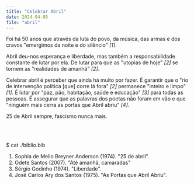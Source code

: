 ```yaml
---
title: "Celebrar Abril"
date: 2024-04-05
file: "abril"
---
```


Foi há 50 anos que através da luta do povo, da música, das armas e dos cravos  "emergimos da noite e do silêncio" *[1]*.

Abril deu-nos esperança e liberdade, mas também a responsabilidade constante de lutar por ela. De lutar para que as "utopias de hoje" *[2]* se tornem as "realidades de amanhã" *[2]*.

Celebrar abril é perceber que ainda há muito por fazer. É garantir que o "rio de intervenção política [que] corre lá fora" *[2]* permanece "inteiro e limpo" *[1]*. É lutar por "paz, pão, habitação, saúde e educação" *[3]* para todas as pessoas. É assegurar que as palavras dos poetas não foram em vão e que "ninguém mais cerra as portas que Abril abriu" *[4]*.

25 de Abril sempre, fascismo nunca mais.

<br>
<br>

$ cat ./biblio.bib

1. Sophia de Mello Breyner Anderson (1974). "25 de abril".
2. Odete Santos (2007). "Até amanhã, camaradas"
3. Sérgio Godinho (1974). "Liberdade".
4. José Carlos Ary dos Santos (1975). "As Portas que Abril Abriu".
